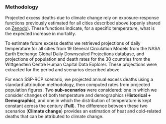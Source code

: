 ### Methodology

Projected excess deaths due to climate change rely on exposure-response functions previously estimated for all cities described above (openly shared on [Zenodo](https://doi.org/10.5281/zenodo.10288665)). 
These functions indicate, for a specific temperature, what is the expected increase in mortality.

To estimate future excess deaths we retrieved projections of daily temperature for all cities from 19 General Circulation Models from the NASA Earth Exchange Global Daily Downscaled Projections database, and projections of population and death rates for the 30 countries from the Wittgenstein Centre Human Capital Data Explorer. These projections were extracted for the period and scenarios described above.

For each SSP-RCP scenario, we projected annual excess deaths using a standard attribution methodology, then computed rates from projected population figures. 
Two **sub-scenarios** were considered: one in which we consider changes of both temperature and demographics (**Historical + Demographic**), and one in which the distribution of temperature is kept constant across the century (**Full**). 
The difference between these two scenarios (**Climate change**) provides an estimation of heat and cold-related deaths that can be attributed to climate change.
